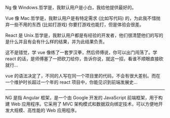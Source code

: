Ng 像 Windows.哲学是，我默认用户是小白，我给他提供最好的。

Vue 像 Mac.哲学是，我默认用户是有特定需求 (比如写代码) 的，为此我不惜抛弃一些不用的东西 (比如打游戏) 你要打游戏也能打，但是体验会很差。

React 是 Unix.哲学是，我默认用户都是有经验的开发者，他们很清楚他们的写的是什么并且有会有什么样的结果，并为此结果负责。

这不是错觉，学 vue 像练了一套罗汉拳，然后师傅说，你可以出门闯荡了。学 react 的话，是师傅塞了一把砍刀给你，告诉你说，就这一招，看谁不顺眼直接砍就行...

vue 的语法决定了，不同的人写在同一个项目里的代码，不会有很大差别。而在一个维护时长超过一个年的 react 项目中，你能见识到前端发展史...

---
NG 是指 Angular 框架，是一个由 Google 开发的 JavaScript 前端框架，用于构建 Web 应用程序。它采用了 MVC 架构模式和数据双向绑定技术，可以方便地开发大规模、高性能的 Web 应用程序。